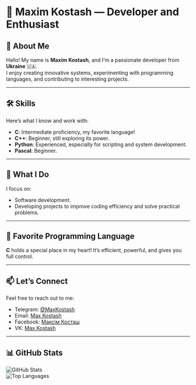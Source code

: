 # 🌟 Maxim Kostash — Developer and Enthusiast  

## 👋 About Me  
Hello! My name is **Maxim Kostash**, and I’m a passionate developer from **Ukraine** 🇺🇦.  
I enjoy creating innovative systems, experimenting with programming languages, and contributing to interesting projects.  

---

## 🛠 Skills  
Here’s what I know and work with:  
- **C**: Intermediate proficiency, my favorite language!  
- **C++**: Beginner, still exploring its power.  
- **Python**: Experienced, especially for scripting and system development.  
- **Pascal**: Beginner. 

---

## 🚀 What I Do  
I focus on:
- Software development.
- Developing projects to improve coding efficiency and solve practical problems.  

---

## 💖 Favorite Programming Language  
**C** holds a special place in my heart! It’s efficient, powerful, and gives you full control.  

---

## 📫 Let’s Connect  
Feel free to reach out to me:  
- Telegram: [@MaxKostash](https://t.me/MaxKostash)  
- Email: [Max Kostash](maxkostash0@gmail.com)
- Facebook: [Максім Косташ](https://www.facebook.com/profile.php?id=100082897183980)
- VK: [Max Kostash](https://vk.com/maxkostash)

---

## 📊 GitHub Stats  
![GitHub Stats](https://github-readme-stats.vercel.app/api?username=MaxKostash&show_icons=true&theme=gruvbox)  
![Top Languages](https://github-readme-stats.vercel.app/api/top-langs/?username=MaxKostash&layout=compact&theme=gruvbox)
